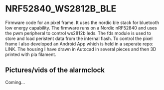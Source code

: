 # NRF52840_WS2812B_BLE
Firmware code for an pixel frame. It uses the nordic ble stack for bluetooth low energy capability. The firmware runs on a Nordic nRF52840 and uses the pwm peripheral to control ws2812b leds. The fds module is used to store and load peristent data from the internal flash. To control the pixel frame I also developed an Android App which is held in a seperate repo: LINK. The housing I have drawn in Autocad in several pieces and then 3D printed with pla filament.

<html>
<body>

<h2>Pictures/vids of the alarmclock</h2>
Coming...

</body>
</html>
